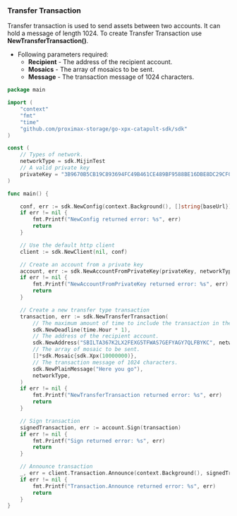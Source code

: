 
### Transfer Transaction

Transfer transaction is used to send assets between two accounts. It can hold a message of length 1024.
To create Transfer Transaction use **NewTransferTransaction()**.

- Following parameters required:
  - **Recipient** - The address of the recipient account.
  - **Mosaics** - The array of mosaics to be sent.
  - **Message** - The transaction message of 1024 characters.

```go
package main

import (
    "context"
    "fmt"
    "time"
    "github.com/proximax-storage/go-xpx-catapult-sdk/sdk"
)

const (
    // Types of network.
    networkType = sdk.MijinTest
    // A valid private key
    privateKey = "3B9670B5CB19C893694FC49B461CE489BF9588BE16DBE8DC29CF06338133DEE6"
)

func main() {

    conf, err := sdk.NewConfig(context.Background(), []string{baseUrl})
    if err != nil {
        fmt.Printf("NewConfig returned error: %s", err)
        return
    }

    // Use the default http client
    client := sdk.NewClient(nil, conf)

    // Create an account from a private key
    account, err := sdk.NewAccountFromPrivateKey(privateKey, networkType)
    if err != nil {
        fmt.Printf("NewAccountFromPrivateKey returned error: %s", err)
        return
    }

    // Create a new transfer type transaction
    transaction, err := sdk.NewTransferTransaction(
        // The maximum amount of time to include the transaction in the blockchain.
        sdk.NewDeadline(time.Hour * 1),
        // The address of the recipient account.
        sdk.NewAddress("SBILTA367K2LX2FEXG5TFWAS7GEFYAGY7QLFBYKC", networkType),
        // The array of mosaic to be sent.
        []*sdk.Mosaic{sdk.Xpx(10000000)},
        // The transaction message of 1024 characters.
        sdk.NewPlainMessage("Here you go"),
        networkType,
    )
    if err != nil {
        fmt.Printf("NewTransferTransaction returned error: %s", err)
        return
    }

    // Sign transaction
    signedTransaction, err := account.Sign(transaction)
    if err != nil {
        fmt.Printf("Sign returned error: %s", err)
        return
    }

    // Announce transaction
    _, err = client.Transaction.Announce(context.Background(), signedTransaction)
    if err != nil {
        fmt.Printf("Transaction.Announce returned error: %s", err)
        return
    }
}
```

